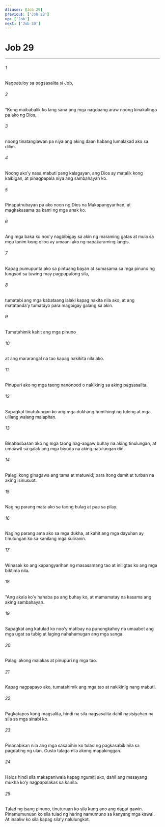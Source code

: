 ```yaml
---
Aliases: [Job 29]
previous: ['Job 28']
up: ['Job']
next: ['Job 30']
---
```

# Job 29

***

###### 1
Nagpatuloy sa pagsasalita si Job, 

###### 2
"Kung maibabalik ko lang sana ang mga nagdaang araw noong kinakalinga pa ako ng Dios, 

###### 3
noong tinatanglawan pa niya ang aking daan habang lumalakad ako sa dilim. 

###### 4
Noong akoʼy nasa mabuti pang kalagayan, ang Dios ay matalik kong kaibigan, at pinagpapala niya ang sambahayan ko. 

###### 5
Pinapatnubayan pa ako noon ng Dios na Makapangyarihan, at magkakasama pa kami ng mga anak ko. 

###### 6
Ang mga baka ko nooʼy nagbibigay sa akin ng maraming gatas at mula sa mga tanim kong olibo ay umaani ako ng napakaraming langis. 

###### 7
Kapag pumupunta ako sa pintuang bayan at sumasama sa mga pinuno ng lungsod sa tuwing may pagpupulong sila, 

###### 8
tumatabi ang mga kabataang lalaki kapag nakita nila ako, at ang matatandaʼy tumatayo para magbigay galang sa akin. 

###### 9
Tumatahimik kahit ang mga pinuno 

###### 10
at ang mararangal na tao kapag nakikita nila ako. 

###### 11
Pinupuri ako ng mga taong nanonood o nakikinig sa aking pagsasalita. 

###### 12
Sapagkat tinutulungan ko ang mga dukhang humihingi ng tulong at mga ulilang walang malapitan. 

###### 13
Binabasbasan ako ng mga taong nag-aagaw buhay na aking tinulungan, at umaawit sa galak ang mga biyuda na aking natulungan din. 

###### 14
Palagi kong ginagawa ang tama at matuwid; para itong damit at turban na aking isinusuot. 

###### 15
Naging parang mata ako sa taong bulag at paa sa pilay. 

###### 16
Naging parang ama ako sa mga dukha, at kahit ang mga dayuhan ay tinulungan ko sa kanilang mga suliranin. 

###### 17
Winasak ko ang kapangyarihan ng masasamang tao at iniligtas ko ang mga biktima nila. 

###### 18
"Ang akala koʼy hahaba pa ang buhay ko, at mamamatay na kasama ang aking sambahayan. 

###### 19
Sapagkat ang katulad ko nooʼy matibay na punongkahoy na umaabot ang mga ugat sa tubig at laging nahahamugan ang mga sanga. 

###### 20
Palagi akong malakas at pinupuri ng mga tao. 

###### 21
Kapag nagpapayo ako, tumatahimik ang mga tao at nakikinig nang mabuti. 

###### 22
Pagkatapos kong magsalita, hindi na sila nagsasalita dahil nasisiyahan na sila sa mga sinabi ko. 

###### 23
Pinanabikan nila ang mga sasabihin ko tulad ng pagkasabik nila sa pagdating ng ulan. Gusto talaga nila akong mapakinggan. 

###### 24
Halos hindi sila makapaniwala kapag ngumiti ako, dahil ang masayang mukha koʼy nagpapalakas sa kanila. 

###### 25
Tulad ng isang pinuno, tinuturuan ko sila kung ano ang dapat gawin. Pinamumunuan ko sila tulad ng haring namumuno sa kanyang mga kawal. At inaaliw ko sila kapag silaʼy nalulungkot.
